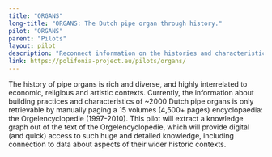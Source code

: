 ```yaml
---
title: "ORGANS"
long-title: "ORGANS: The Dutch pipe organ through history."
pilot: "ORGANS"
parent: "Pilots"
layout: pilot
description: "Reconnect information on the histories and characteristics of historic organs in the Netherlands."
link: https://polifonia-project.eu/pilots/organs/
--- 
```

The history of pipe organs is rich and diverse, and highly interrelated to economic, religious and artistic contexts. Currently, the information about building practices and characteristics of ~2000 Dutch pipe organs is only retrievable by manually paging a 15 volumes (4,500+ pages) encyclopaedia: the Orgelencyclopedie (1997-2010). This pilot will extract a knowledge graph out of the text of the Orgelencyclopedie, which will provide digital (and quick) access to such huge and detailed knowledge, including connection to data about aspects of their wider historic contexts. 

